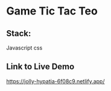# Game Tic Tac Teo

## Stack:

Javascript
css

## Link to Live Demo

https://jolly-hypatia-6f08c9.netlify.app/
